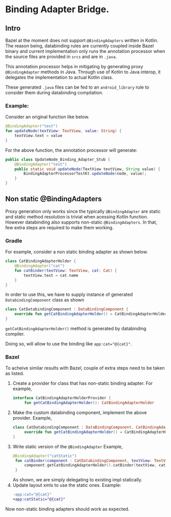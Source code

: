 # Binding Adapter Bridge.

## Intro

Bazel at the moment does not support `@BindingAdapters` written in Kotlin. The reason being, databinding rules are currently coupled inside
Bazel binary and current implementation only runs the annotation processor when the source files are provided in `srcs` and are in `.java`.

This annotation processor helps in mitigating by generating proxy `@BindingAdapter` methods in Java. Through use of Kotlin to Java interop,
it delegates the implementation to actual Kotlin class.

These generated `.java` files can be fed to an `android_library` rule to consider them during databinding compilation.

### Example:

Consider an original function like below.

```kotlin
@BindingAdapter("test")
fun updateNode(textView: TextView, value: String) {
    textView.text = value
}
```

For the above function, the annotation processor will generate:

```java
public class UpdateNode_Binding_Adapter_Stub {
    @BindingAdapter("test")
    public static void updateNode(TextView textView, String value) {
        BindingAdapterProcessorTestKt.updateNode(node, value);
    }
}
```

## Non static @BindingAdapters

Proxy generation only works since the typically `@BindingAdapter` are static and static method resolution is trivial when acessing Kotlin
function. However databinding also supports non-static `@BindingAdapters`. In that, few extra steps are required to make them working.

### Gradle

For example, consider a non static binding adapter as shown below.

```kotlin
class CatBindingAdapterHolder {
    @BindingAdapter("cat")
    fun catBinder(textView: TextView, cat: Cat) {
        textView.text = cat.name
    }
}
```

In order to use this, we have to supply instance of generated `DatabindingComponent` class as shown

```kotlin
class CatDatabindingComponent : DataBindingComponent {
    override fun getCatBindingAdapterHolder() = CatBindingAdapterHolder()
}
```

`getCatBindingAdapterHolder()` method is generated by databinding compiler.

Doing so, will allow to use the binding like `app:cat="@{cat}"`.

### Bazel

To acheive similar results with Bazel, couple of extra steps need to be taken as listed.

1. Create a provider for class that has non-static binding adapter. For example,
   ```kotlin
   interface CatBindingAdapterHolderProvider {
        fun getCatBindingAdapterHolder(): CatBindingAdapterHolder
   ```
2. Make the custom databinding component, implement the above provider. Example,
   ```kotlin
   class CatDatabindingComponent : DataBindingComponent, CatBindingAdapterHolderProvider {
        override fun getCatBindingAdapterHolder() = CatBindingAdapterHolder()
   }
   ```
3. Write static version of the `@BindingAdapter`
   Example,
   ```kotlin
   @BindingAdapter("catStatic")
    fun catBinder(component : CatDatabindingComponent, textView: TextView, cat: Cat) {
        component.getCatBindingAdapterHolder().catBinder(textView, cat)
    }
   ```
   As shown, we are simply delegating to existing impl statically.
4. Update layout xmls to use the static ones. Example:
   ```diff
   -app:cat="@{cat}"
   +app:catStatic="@{cat}"
   ```

Now non-static binding adapters should work as expected.